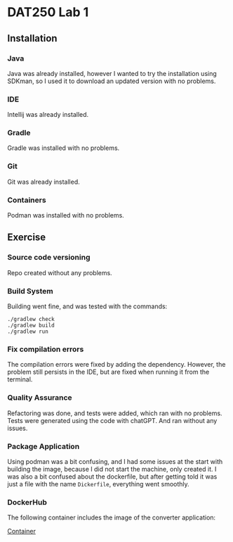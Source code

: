# DAT250 Lab 1

## Installation
### Java
Java was already installed, however I wanted to try the installation using SDKman,
so I used it to download an updated version with no problems.

### IDE
Intellij was already installed.

### Gradle
Gradle was installed with no problems.

### Git
Git was already installed.

### Containers
Podman was installed with no problems.

## Exercise
### Source code versioning
Repo created without any problems.

### Build System
Building went fine, and was tested with the commands:
```
./gradlew check
./gradlew build
./gradlew run
```

### Fix compilation errors
The compilation errors were fixed by adding the dependency. However,
the problem still persists in the IDE, but are fixed when running it from the terminal.

### Quality Assurance
Refactoring was done, and tests were added, which ran with no problems. Tests were generated using the code with chatGPT.
And ran without any issues.

### Package Application
Using podman was a bit confusing, and I had some issues at the start with building the image,
because I did not start the machine, only created it. I was also a bit confused about the dockerfile,
but after getting told it was just a file with the name `Dickerfile`, everything went smoothly.

### DockerHub
The following container includes the image of the converter application:

[Container](https://hub.docker.com/r/thomasuls/dat250lab1)